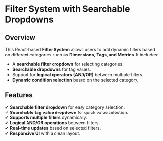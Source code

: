 # Filter System with Searchable Dropdowns

## Overview
This React-based **Filter System** allows users to add dynamic filters based on different categories such as **Dimensions, Tags, and Metrics**. It includes:
- A **searchable filter dropdown** for selecting categories.
- **Searchable dropdowns** for tag values.
- Support for **logical operators (AND/OR)** between multiple filters.
- **Dynamic condition selection** based on the selected category.

## Features
✔ **Searchable filter dropdown** for easy category selection.  
✔ **Searchable tag value dropdown** for quick value selection.  
✔ **Supports multiple filters** dynamically.  
✔ **Logical AND/OR operations** between filters.  
✔ **Real-time updates** based on selected filters.  
✔ **Responsive UI** with a clean layout.



